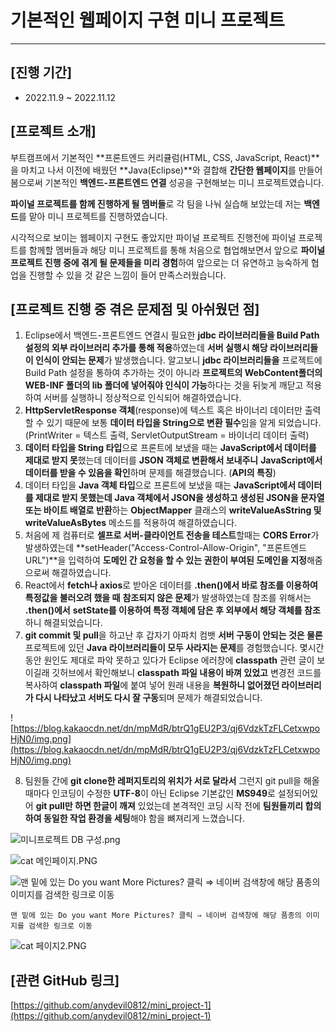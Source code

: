 # 기본적인 웹페이지 구현 미니 프로젝트

---

## [진행 기간]

- 2022.11.9 ~ 2022.11.12

## [프로젝트 소개]

부트캠프에서 기본적인 **프론트엔드 커리큘럼(HTML, CSS, JavaScript, React)**을 마치고 나서 이전에 배웠던 **Java(Eclipse)**와 결합해 **간단한 웹페이지**를 만들어봄으로써 기본적인 **백엔드-프론트엔드 연결** 성공을 구현해보는 미니 프로젝트였습니다.

**파이널 프로젝트를 함께 진행하게 될 멤버들**로 각 팀을 나눠 실습해 보았는데 저는 **백엔드**를 맡아 미니 프로젝트를 진행하였습니다.

시각적으로 보이는 웹페이지 구현도 좋았지만 파이널 프로젝트 진행전에 파이널 프로젝트를 함께할 멤버들과 해당 미니 프로젝트를 통해 처음으로 협업해보면서 앞으로 **파이널 프로젝트 진행 중에 겪게 될 문제들을 미리 경험**하여 앞으로는 더 유연하고 능숙하게 협업을 진행할 수 있을 것 같은 느낌이 들어 만족스러웠습니다.   

## [프로젝트 진행 중 겪은 문제점 및 아쉬웠던 점]

1. Eclipse에서 백엔드-프론트엔드 연결시 필요한 **jdbc 라이브러리들을 Build Path 설정의 외부 라이브러리 추가를 통해 적용**하였는데 **서버 실행시 해당 라이브러리들이 인식이 안되는 문제**가 발생했습니다.
알고보니 **jdbc 라이브러리들을** 프로젝트에 Build Path 설정을 통하여 추가하는 것이 아니라 **프로젝트의 WebContent폴더의 WEB-INF 폴더의 lib 폴더에 넣어줘야 인식이 가능**하다는 것을 뒤늦게 깨닫고 적용하여 서버를 실행하니 정상적으로 인식되어 해결하였습니다.
2. **HttpServletResponse 객체**(response)에 텍스트 혹은 바이너리 데이터만 출력할 수 있기 때문에 보통 **데이터 타입을 String으로 변환 필수**임을 알게 되었습니다. (PrintWriter = 텍스트 출력, ServletOutputStream = 바이너리 데이터 출력)
3. **데이터 타입을 String 타입**으로 프론트에 보냈을 때는 **JavaScript에서 데이터를 제대로 받지 못**했는데 데이터를 **JSON 객체로 변환해서 보내주니** **JavaScript에서 데이터를 받을 수 있음을 확인**하며 문제를 해결했습니다. (**API의 특징**)
4. 데이터 타입을 **Java 객체 타입**으로 프론트에 보냈을 때는 **JavaScript에서 데이터를 제대로 받지 못했는데**
**Java 객체에서 JSON을 생성하고 생성된 JSON을 문자열 또는 바이트 배열로 반환**하는 **ObjectMapper** 클래스의 **writeValueAsString 및 writeValueAsBytes** 메소드를 적용하여 해결하였습니다.
5. 처음에 제 컴퓨터로 **셀프로 서버-클라이언트 전송을 테스트**할때는 **CORS Error**가 발생하였는데  **setHeader("Access-Control-Allow-Origin", "프론트엔드 URL")**을 입력하여 **도메인 간 요청을 할 수 있는 권한이 부여된 도메인을 지정**해줌으로써 해결하였습니다.
6. React에서 **fetch나 axios**로 받아온 데이터를 **.then()에서 바로 참조를 이용하여 특정값을 불러오려 했을 때** **참조되지 않은 문제**가 발생하였는데 참조를 위해서는 **.then()에서** **setState를 이용하여 특정 객체에 담은 후 외부에서 해당 객체를 참조**하니 해결되었습니다.
7. **git commit 및 pull**을 하고난 후 갑자기 아파치 컴뱃 **서버 구동이 안되는 것은 물론** 프로젝트에 있던 **Java 라이브러리들이 모두 사라지는 문제**를 경험했습니다.
몇시간동안 원인도 제대로 파악 못하고 있다가 Eclipse 에러창에 **classpath** 관련 글이 보이길래 깃허브에서 확인해보니
**classpath 파일 내용이 바껴 있었고** 변경전 코드를 복사하여 **classpath 파일**에 붙여 넣어 원래 내용을 **복원하니 없어졌던 라이브러리가 다시 나타났고 서버도 다시 잘 구동**되며 문제가 해결되었습니다.

![https://blog.kakaocdn.net/dn/mpMdR/btrQ1gEU2P3/qj6VdzkTzFLCetxwpoHjN0/img.png](https://blog.kakaocdn.net/dn/mpMdR/btrQ1gEU2P3/qj6VdzkTzFLCetxwpoHjN0/img.png)

8. 팀원들 간에 **git clone한 레퍼지토리의 위치가 서로 달라서** 그런지 git pull을 해올 때마다 인코딩이 수정한 **UTF-8**이 아닌 Eclipse 기본값인 **MS949**로 설정되어있어 **git pull만 하면 한글이 깨져** 있었는데 본격적인 코딩 시작 전에 **팀원들끼리 합의하여 동일한 작업 환경을 세팅**해야 함을 뼈져리게 느꼈습니다.

![미니프로젝트 DB 구성.png](https://s3-us-west-2.amazonaws.com/secure.notion-static.com/41a1527a-4e2c-49d2-b04a-217645c5fe11/%EB%AF%B8%EB%8B%88%ED%94%84%EB%A1%9C%EC%A0%9D%ED%8A%B8_DB_%EA%B5%AC%EC%84%B1.png)

![cat 메인페이지.PNG](https://s3-us-west-2.amazonaws.com/secure.notion-static.com/c76e940f-f7aa-4ae1-b292-0b3be4eedb2e/cat_%EB%A9%94%EC%9D%B8%ED%8E%98%EC%9D%B4%EC%A7%80.png)

![    맨 밑에 있는 Do you want More Pictures? 클릭 ⇒ 네이버 검색창에 해당 품종의 이미지를 검색한 링크로 이동](https://s3-us-west-2.amazonaws.com/secure.notion-static.com/8f8aad87-c499-41df-b767-ea4e656ecdd7/cat_%ED%8E%98%EC%9D%B4%EC%A7%80.png)

    맨 밑에 있는 Do you want More Pictures? 클릭 ⇒ 네이버 검색창에 해당 품종의 이미지를 검색한 링크로 이동

![cat 페이지2.PNG](https://s3-us-west-2.amazonaws.com/secure.notion-static.com/06c65d91-09c4-4f69-8de4-5c29a8c0896a/cat_%ED%8E%98%EC%9D%B4%EC%A7%802.png)

## [관련 GitHub 링크]

[https://github.com/anydevil0812/mini_project-1](https://github.com/anydevil0812/mini_project-1)

